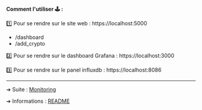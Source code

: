 **Comment l'utiliser 🕹 :**

1️⃣ Pour se rendre sur le site web : https://localhost:5000

- /dashboard
- /add_crypto

2️⃣ Pour se rendre sur le dashboard Grafana : https://localhost:3000

3️⃣ Pour se rendre sur le panel influxdb : https://localhost:8086

---

➔ Suite : [Monitoring](https://github.com/HyouKash/spacecrypto.me/blob/main/Documentation/Monitoring.md)

➔ Informations : [README](https://github.com/HyouKash/spacecrypto.me/blob/main/README.md)
